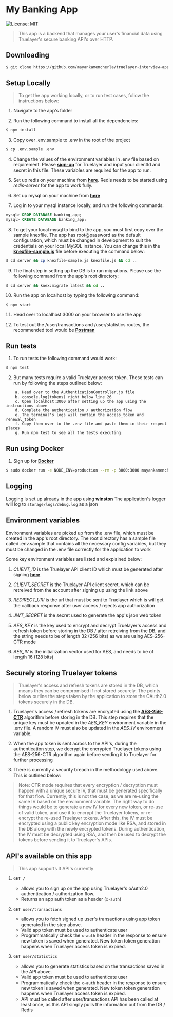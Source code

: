 # My Banking App

[![License: MIT](https://img.shields.io/badge/License-MIT-yellow.svg)](https://opensource.org/licenses/MIT)
<!-- [![Packagist](https://img.shields.io/packagist/v/symfony/symfony.svg)]() -->

> This app is a backend that manages your user's financial data using Truelayer's
secure banking API's over HTTP.

## Downloading
```bash
$ git clone https://github.com/mayankamencherla/truelayer-interview-app.git
```

## Setup Locally
> To get the app working locally, or to run test cases, follow the instructions below:

1. Navigate to the app's folder

2. Run the following command to install all the dependencies:
```bash
$ npm install
```

3. Copy over .env.sample to .env in the root of the project
```bash
$ cp .env.sample .env
```

4. Change the values of the environment variables in .env file based on requirement. Please **[sign-up](https://console.truelayer.com/?auto=signup)** for Truelayer and input your clientId and secret in this file. These variables are required for the app to run.

5. Set up redis on your machine from **[here](https://redis.io/topics/quickstart)**. Redis needs to be started using *redis-server* for the app to work fully.

6. Set up mysql on your machine from **[here](https://dev.mysql.com/doc/mysql-getting-started/en/)**

7. Log in to your mysql instance locally, and run the following commands:
```sql
mysql> DROP DATABASE banking_app;
mysql> CREATE DATABASE banking_app;
```

8. To get your local mysql to bind to the app, you must first copy over the sample knexfile. The app has root@password as the default configuration, which must be changed in development to suit the credentials on your local MySQL instance. You can change this in the **[knexfile-sample.js](http://knexjs.org/#knexfile)** file before executing the command below:
```bash
$ cd server && cp knexfile-sample.js knexfile.js && cd ..
```

9. The final step in setting up the DB is to run migrations. Please use the following command from the app's root directory:
```bash
$ cd server && knex:migrate latest && cd ..
```

10. Run the app on localhost by typing the following command:
```bash
$ npm start
```

11. Head over to localhost:3000 on your browser to use the app

12. To test out the /user/transactions and /user/statistics routes, the recommended tool would be **[Postman](https://www.getpostman.com/apps)**

## Run tests
1. To run tests the following command would work:
```bash
$ npm test
```
2. But many tests require a valid Truelayer access token. These tests can run by following the steps outlined below:
```
    a. Head over to the AuthenticationController.js file
    b. console.log(tokens) right below line 26
    c. Open localhost:3000 after setting up the app using the instructions above
    d. Complete the authentication / authorization flow
    e. The terminal's logs will contain the access_token and renewal_token
    f. Copy them over to the .env file and paste them in their respect places
    g. Run npm test to see all the tests executing
```

## Run using Docker
1. Sign up for **[Docker](https://hub.docker.com/)**
```bash
$ sudo docker run -e NODE_ENV=production --rm -p 3000:3000 mayankamencherla/banking_app
```

## Logging
Logging is set up already in the app using **[winston](https://www.github.com/winstonjs/winston)**
The application's logger will log to `storage/logs/debug.log` as a json

## Environment variables
Environment variables are picked up from the .env file, which must be created in the app's root directory. The root directory has a sample file called .env.sample that contains all the necessary config variables, but they must be changed in the .env file correctly for the application to work

Some key environment variables are listed and explained below:

1. *CLIENT_ID* is the Truelayer API client ID which must be generated after signing **[here](https://console.truelayer.com/)**

2. *CLIENT_SECRET* is the Truelayer API client secret, which can be retreived from the account after signing up using the link above

3. *REDIRECT_URI* is the url that must be sent to Truelayer which is will get the callback response after user access / rejects app authorization

4. *JWT_SECRET* is the secret used to generate the app's json web token

5. *AES_KEY* is the key used to encrypt and decrypt Truelayer's access and refresh token before storing in the DB / after retreiving from the DB, and the string needs to be of length 32 (256 bits) as we are using AES-256-CTR mode

6. *AES_IV* is the initialization vector used for AES, and needs to be of length 16 (128 bits)

## Securely storing Truelayer tokens
> Truelayer's access and refresh tokens are stored in the DB, which means they can be compromised if not stored securely. The points below outline the steps taken by the application to store the OAuth2.0 tokens securely in the DB.

1. Truelayer's access / refresh tokens are encrypted using the **[AES-256-CTR](http://web.cs.ucdavis.edu/~rogaway/papers/modes.pdf)** algorithm before storing in the DB. This step requires that the unique key must be updated in the *AES_KEY* environment variable in the .env file. A random IV must also be updated in the *AES_IV* environment variable.

2. When the app token is sent across to the API's, during the authentication step, we decrypt the encrypted Truelayer tokens using the AES-256-CTR algorithm again before sending it to Truelayer for further processing

3. There is currently a security breach in the methodology used above. This is outlined below:
> Note: CTR mode requires that every encryption / decryption must happen with a unique secure IV, that must be generated specifically for that flow. Currently, this is not the case, as we are re-using the same IV based on the environment variable. The right way to do things would be to generate a new IV for every new token, or re-use of valid token, and use it to encrypt the Truelayer tokens, or re-encrypt the re-used Truelayer tokens. After this, the IV must be encrypted using a public key encryption mode like RSA, and stored in the DB along with the newly encrypted tokens. During authentication, the IV must be decrypted using RSA, and then be used to decrypt the tokens before sending it to Truelayer's APIs.

## API's available on this app
> This app supports 3 API's currently

1. `GET /`
    - allows you to sign up on the app using Truelayer's oAuth2.0 authentication / authorization flow.
    - Returns an app auth token as a header (`x-auth`)

2. `GET user/transactions`
    - allows you to fetch signed up user's transactions using app token generated in the step above.
    - Valid app token must be used to authenticate user
    - Programmatically check the `x-auth` header in the response to ensure new token is saved when generated. New token token generation happens when Truelayer access token is expired.

3. `GET user/statistics`
    - allows you to generate statistics based on the transactions saved in the API above.
    - Valid app token must be used to authenticate user
    - Programmatically check the `x-auth` header in the response to ensure new token is saved when generated. New token token generation happens when Truelayer access token is expired.
    - API must be called after user/transactions API has been called at least once, as this API simply pulls the information out from the DB / Redis
